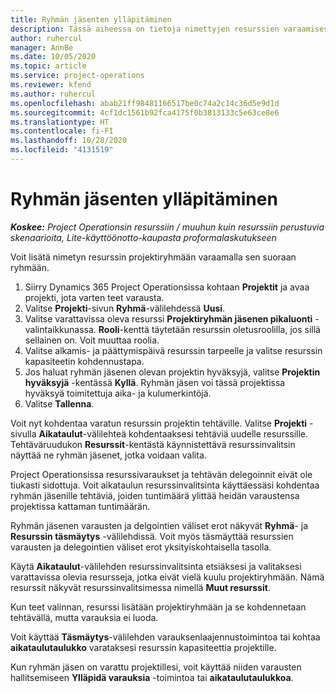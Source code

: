 ```yaml
---
title: Ryhmän jäsenten ylläpitäminen
description: Tässä aiheessa on tietoja nimettyjen resurssien varaamisesta projektiryhmille ja niiden kohdentamisesta tehtäville.
author: ruhercul
manager: AnnBe
ms.date: 10/05/2020
ms.topic: article
ms.service: project-operations
ms.reviewer: kfend
ms.author: ruhercul
ms.openlocfilehash: abab21ff98481166517be0c74a2c14c36d5e9d1d
ms.sourcegitcommit: 4cf1dc1561b92fca4175f0b3813133c5e63ce8e6
ms.translationtype: HT
ms.contentlocale: fi-FI
ms.lasthandoff: 10/28/2020
ms.locfileid: "4131519"
---
```

# <a name="maintain-team-members"></a>Ryhmän jäsenten ylläpitäminen

_**Koskee:** Project Operationsin resurssiin / muuhun kuin resurssiin perustuvia skenaarioita, Lite-käyttöönotto-kaupasta proformalaskutukseen_

Voit lisätä nimetyn resurssin projektiryhmään varaamalla sen suoraan ryhmään.

1. Siirry Dynamics 365 Project Operationsissa kohtaan **Projektit** ja avaa projekti, jota varten teet varausta.
2. Valitse **Projekti**-sivun **Ryhmä**-välilehdessä **Uusi**. 
3. Valitse varattavissa oleva resurssi **Projektiryhmän jäsenen pikaluonti** -valintaikkunassa. **Rooli**-kenttä täytetään resurssin oletusroolilla, jos sillä sellainen on. Voit muuttaa roolia. 
4. Valitse alkamis- ja päättymispäivä resurssin tarpeelle ja valitse resurssin kapasiteetin kohdennustapa. 
5. Jos haluat ryhmän jäsenen olevan projektin hyväksyjä, valitse **Projektin hyväksyjä** -kentässä **Kyllä**. Ryhmän jäsen voi tässä projektissa hyväksyä toimitettuja aika- ja kulumerkintöjä. 
6. Valitse **Tallenna**.

Voit nyt kohdentaa varatun resurssin projektin tehtäville. Valitse **Projekti** -sivulla **Aikataulut**-välilehteä kohdentaaksesi tehtäviä uudelle resurssille. Tehtäväruudukon **Resurssit**-kentästä käynnistettävä resurssinvalitsin näyttää ne ryhmän jäsenet, jotka voidaan valita.


Project Operationsissa resurssivaraukset ja tehtävän delegoinnit eivät ole tiukasti sidottuja. Voit aikataulun resurssinvalitsinta käyttäessäsi kohdentaa ryhmän jäsenille tehtäviä, joiden tuntimäärä ylittää heidän varaustensa projektissa kattaman tuntimäärän.

Ryhmän jäsenen varausten ja delgointien väliset erot näkyvät **Ryhmä**- ja **Resurssin täsmäytys** -välilehdissä. Voit myös täsmäyttää resurssien varausten ja delegointien väliset erot yksityiskohtaisella tasolla.

Käytä **Aikataulut**-välilehden resurssinvalitsinta etsiäksesi ja valitaksesi varattavissa olevia resursseja, jotka eivät vielä kuulu projektiryhmään. Nämä resurssit näkyvät resurssinvalitsimessa nimellä **Muut resurssit**.

Kun teet valinnan, resurssi lisätään projektiryhmään ja se kohdennetaan tehtävällä, mutta varauksia ei luoda.

Voit käyttää **Täsmäytys**-välilehden varauksenlaajennustoimintoa tai kohtaa **aikataulutaulukko** varataksesi resurssin kapasiteettia projektille.

Kun ryhmän jäsen on varattu projektillesi, voit käyttää niiden varausten hallitsemiseen **Ylläpidä varauksia** -toimintoa tai **aikataulutaulukkoa**.
